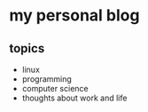 # my personal blog
## topics
* linux
* programming
* computer science
* thoughts about work and life
